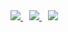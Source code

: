 

<div>
    <a href="https://github.com/e23882">
        <img src="https://img.shields.io/static/v1?label=&amp;message=Github&amp;color=black&amp;style=for-the-badge&amp;logo=github" >
    </a>
	<a href="https://www.linkedin.com/in/%E4%BD%9C%E8%B3%A2-%E6%A5%8A-1ba614185/" style="margin-left:10px;">
        <img src="https://img.shields.io/static/v1?label=&amp;message=Linkedin&amp;color=blue&amp;style=for-the-badge&amp;logo=linkedin-white&logoColor=fff">
    </a>
	<a href="mailto:e23882@gmail.com" style="margin-left:10px;">
        <img src="https://img.shields.io/static/v1?label=Contacts&amp;message=me&amp;color=Black&amp;style=for-the-badge&amp;logo=linkedin-white&logoColor=fff">
    </a>
</div>

